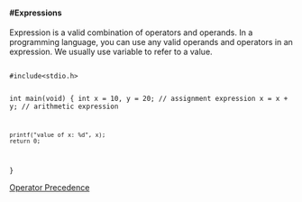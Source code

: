 <h4>#Expressions</h4>
<p>Expression is a valid combination of operators and operands. In a programming language, you can use any valid operands and operators in an expression. We usually use variable to refer to a value.</p>
<code>
#include&lt;stdio.h&gt;

int main(void) {
	int x = 10, y = 20;    // assignment expression
	x = x + y;             // arithmetic expression
	
	printf("value of x: %d", x);
	return 0;
}
</code></hr></hr>

<a href="#" class="post pull-right btn btn-sm btn-info" id="operator_precedence">Operator Precedence <span class="glyphicon glyphicon-forward"></span></a><br><br><br><br><br>